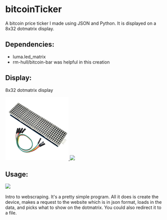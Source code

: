 # bitcoinTicker

A bitcoin price ticker I made using JSON and Python. It is displayed on a 8x32 dotmatrix display.

## Dependencies: 

* luma.led_matrix
* rm-hull/bitcoin-bar was helpful in this creation

## Display: 

8x32 dotmatrix display
<p>
  <a name="top" href="https://github.com/nolimitcarter/bitcoinTicker">
    <img height="200px" width="200px" src="pics/dotmatrix.jpg">
    <img src="https://www.reddit.com/r/raspberry_pi/comments/i0cyoz/im_sure_someone_has_done_something_similar_to/?utm_source=share&utm_medium=web2x">
  </a>
</p>

## Usage:

![](https://www.reddit.com/r/raspberry_pi/comments/i0cyoz/im_sure_someone_has_done_something_similar_to/?utm_source=share&utm_medium=web2x)

Intro to webscraping. It's a pretty simple program. All it does is create the device, makes a request to the website which is in json format, loads in the data, and picks what to show on the dotmatrix. You could also redirect it to a file.
